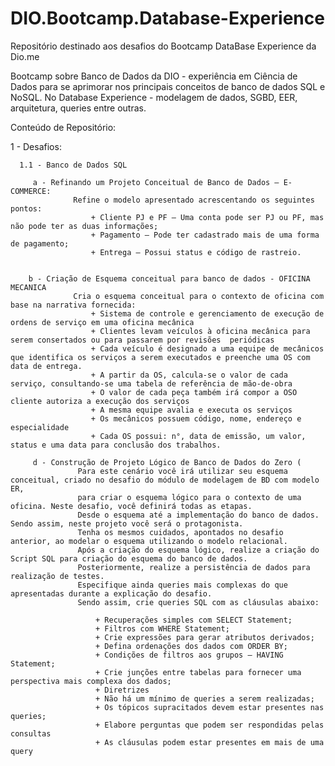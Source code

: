# DIO.Bootcamp.Database-Experience
Repositório destinado aos desafios do Bootcamp DataBase Experience da Dio.me 

Bootcamp sobre Banco de Dados da DIO - experiência em Ciência de Dados para se aprimorar nos principais conceitos de banco de dados SQL e NoSQL. 
No Database Experience - modelagem de dados, SGBD, EER, arquitetura, queries entre outras.  

Conteúdo de Repositório:

  1 - Desafios:
  
      1.1 - Banco de Dados SQL
         
         a - Refinando um Projeto Conceitual de Banco de Dados – E-COMMERCE:
                  Refine o modelo apresentado acrescentando os seguintes pontos:
                      + Cliente PJ e PF – Uma conta pode ser PJ ou PF, mas não pode ter as duas informações;
                      + Pagamento – Pode ter cadastrado mais de uma forma de pagamento;
                      + Entrega – Possui status e código de rastreio.
                      
        
        b - Criação de Esquema conceitual para banco de dados - OFICINA MECANICA
                  Cria o esquema conceitual para o contexto de oficina com base na narrativa fornecida:
                      + Sistema de controle e gerenciamento de execução de ordens de serviço em uma oficina mecânica
                      + Clientes levam veículos à oficina mecânica para serem consertados ou para passarem por revisões  periódicas
                      + Cada veículo é designado a uma equipe de mecânicos que identifica os serviços a serem executados e preenche uma OS com data de entrega.
                      + A partir da OS, calcula-se o valor de cada serviço, consultando-se uma tabela de referência de mão-de-obra
                      + O valor de cada peça também irá compor a OSO cliente autoriza a execução dos serviços
                      + A mesma equipe avalia e executa os serviços
                      + Os mecânicos possuem código, nome, endereço e especialidade
                      + Cada OS possui: n°, data de emissão, um valor, status e uma data para conclusão dos trabalhos.
             
         d - Construção de Projeto Lógico de Banco de Dados do Zero (
                   Para este cenário você irá utilizar seu esquema conceitual, criado no desafio do módulo de modelagem de BD com modelo ER, 
                   para criar o esquema lógico para o contexto de uma oficina. Neste desafio, você definirá todas as etapas. 
                   Desde o esquema até a implementação do banco de dados. Sendo assim, neste projeto você será o protagonista. 
                   Tenha os mesmos cuidados, apontados no desafio anterior, ao modelar o esquema utilizando o modelo relacional.
                   Após a criação do esquema lógico, realize a criação do Script SQL para criação do esquema do banco de dados. 
                   Posteriormente, realize a persistência de dados para realização de testes. 
                   Especifique ainda queries mais complexas do que apresentadas durante a explicação do desafio. 
                   Sendo assim, crie queries SQL com as cláusulas abaixo:
            
                       + Recuperações simples com SELECT Statement;
                       + Filtros com WHERE Statement;
                       + Crie expressões para gerar atributos derivados;
                       + Defina ordenações dos dados com ORDER BY;
                       + Condições de filtros aos grupos – HAVING Statement;
                       + Crie junções entre tabelas para fornecer uma perspectiva mais complexa dos dados;
                       + Diretrizes
                       + Não há um mínimo de queries a serem realizadas;
                       + Os tópicos supracitados devem estar presentes nas queries;
                       + Elabore perguntas que podem ser respondidas pelas consultas
                       + As cláusulas podem estar presentes em mais de uma query






          
